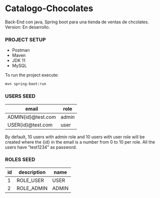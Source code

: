 # Catalogo-Chocolates
Back-End con java, Spring boot para una tienda de ventas de chcolates.
Version: En desarrollo.


### PROJECT SETUP

- Postman
- Maven
- JDK 11
- MySQL

To run the project execute:

`mvn spring-boot:run`


### USERS SEED

| email              | role  |  
|--------------------|-------|
| ADMIN{id}@test.com | admin | 
| USER{id}@test.com  | user  | 

By default, 10 users with admin role and 10 users with user role will be created where the {id} in
the email is a number from 0 to 10 per role. All the users have "test1234" as password.

### ROLES SEED

| id |  description |  name   |
|----|--------------|---------| 
| 1  |  ROLE_USER   |  USER   |
| 2  |  ROLE_ADMIN  |  ADMIN  | 
